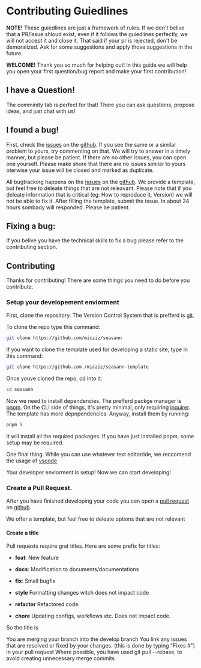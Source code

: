 # Contributing Guiedlines

**NOTE!** These guiedlines are just a framework of rules. If we don't belive that a PR/Issue shloud exist, even if it follows the guiedlines perfectly, we will not accept it and close it. That said if your pr is rejected, don't be demoralized. Ask for some suggestions and apply those suggestions in the future.

**WELCOME!** Thank you so much for helping out! In this guide we will help you open your first question/bug report and make your first contribution! 

## I have a Question!

The comminity tab is perfect for that! There you can ask questions, propose ideas, and just chat with us!

## I found a bug!

First, check the [issues](https://github.com/micziz/seasann/issues) on the [github](https://github.com/micziz/seasann). If you see the same or a similar problem to yours, try commenting on that. We will try to answer in a timely manner, but please be patient. If there are no other issues, you can open one yourself. Please make shore that there are no issues similar to yours oterwise your issue will be closed and marked as duplicate.

All bugtracking happens on the [issues](https://github.com/micziz/seasann/issues) on the [github](https://github.com/micziz/seasann). We provide a template, but feel free to deleate things that are not releavant. Please note that if you deleate information that is critical (eg: How to reproduce it, Version) we will not be able to fix it. After filling the template, submit the issue. In about 24  hours sombady will responded. Please be patient.

## Fixing a bug:

If you belive you have the technical skills to fix a bug please refer to the contributing section.

## Contributing

Thanks for contributing! There are some things you need to do before you contribute.

### Setup your developement enviorment

 First, clone the repository. The Version Control System that is prefferd is [git](https://git-scm.com). 
 
 To clone the repo type this command:

 ```bash
 git clone https://github.com/micziz/seasann
 ```

 If you want to clone the template used for developing a static site, type in this command:

 ```bash
 git clone https://github.com /micziz/seasann-template
 ```

 Once youve cloned the repo, cd into it:

 ```bash
 cd seasann
 ```

Now we need to install dependencies. The prefferd packge manager is [pnpm](https://pnpm.io). On the CLI side of things, it's pretty minimal, only requiring [inquirer](https://www.npmjs.com/package/inquirer). The template has more depnpendencies. Anyway, install them by running:

```bash
pnpm i
```

It will install all the required packages. If you have just installed pnpm, some setup may be required.

One final thing. While you can use whatever text editor/ide, we reccomend the usage of [vscode](https://code.visualstudio.com)

Your developer enviorment is setup! Now we can start developing!

### Create a Pull Request.

After you have finished developing your code you can open a [pull request](https://github.com/micziz/seasann/pulls) on [github](https://github.com/micziz/seasann). 

We offer a template, but feel free to deleate options that are not relevant

#### Create a title

Pull requests require grat titles. Here are some prefix for titles:

- **feat**: New feature

- **docs**: Modification to documents/documentations

- **fix**: Small bugfix

- **style** Formatting changes witch does not impact code

- **refactor** Refactored code

- **chore** Updating configs, workflows etc. Does not impact code.


So the title is 

You are merging your branch into the develop branch
You link any issues that are resolved or fixed by your changes. (this is done by typing "Fixes #<issue number>") in your pull request
Where possible, you have used git pull --rebase, to avoid creating unnecessary merge commits